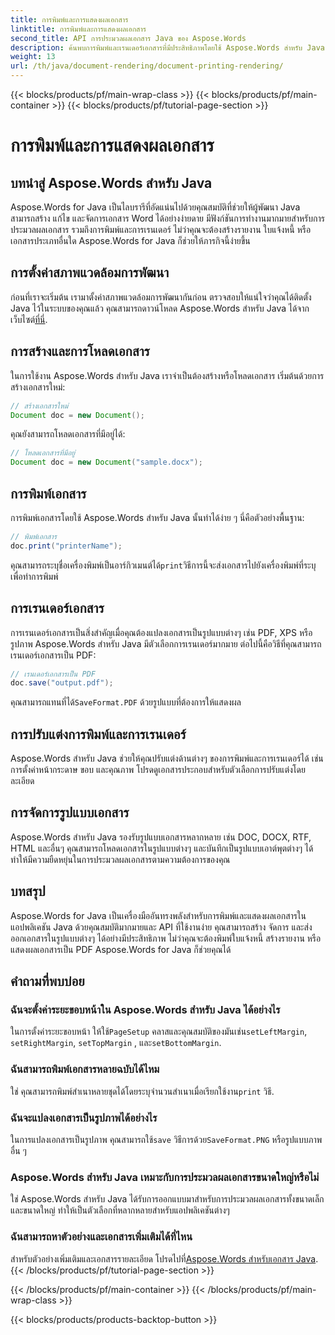 ```yaml
---
title: การพิมพ์และการแสดงผลเอกสาร
linktitle: การพิมพ์และการแสดงผลเอกสาร
second_title: API การประมวลผลเอกสาร Java ของ Aspose.Words
description: ค้นพบการพิมพ์และเรนเดอร์เอกสารที่มีประสิทธิภาพโดยใช้ Aspose.Words สำหรับ Java เรียนรู้ทีละขั้นตอนด้วยตัวอย่างโค้ดต้นฉบับ
weight: 13
url: /th/java/document-rendering/document-printing-rendering/
---
```


{{< blocks/products/pf/main-wrap-class >}}
{{< blocks/products/pf/main-container >}}
{{< blocks/products/pf/tutorial-page-section >}}

# การพิมพ์และการแสดงผลเอกสาร


## บทนำสู่ Aspose.Words สำหรับ Java

Aspose.Words for Java เป็นไลบรารีที่อัดแน่นไปด้วยคุณสมบัติที่ช่วยให้ผู้พัฒนา Java สามารถสร้าง แก้ไข และจัดการเอกสาร Word ได้อย่างง่ายดาย มีฟังก์ชันการทำงานมากมายสำหรับการประมวลผลเอกสาร รวมถึงการพิมพ์และการเรนเดอร์ ไม่ว่าคุณจะต้องสร้างรายงาน ใบแจ้งหนี้ หรือเอกสารประเภทอื่นใด Aspose.Words for Java ก็ช่วยให้ภารกิจนี้ง่ายขึ้น

## การตั้งค่าสภาพแวดล้อมการพัฒนา

 ก่อนที่เราจะเริ่มต้น เรามาตั้งค่าสภาพแวดล้อมการพัฒนากันก่อน ตรวจสอบให้แน่ใจว่าคุณได้ติดตั้ง Java ไว้ในระบบของคุณแล้ว คุณสามารถดาวน์โหลด Aspose.Words สำหรับ Java ได้จากเว็บไซต์[ที่นี่](https://releases.aspose.com/words/java/).

## การสร้างและการโหลดเอกสาร

ในการใช้งาน Aspose.Words สำหรับ Java เราจำเป็นต้องสร้างหรือโหลดเอกสาร เริ่มต้นด้วยการสร้างเอกสารใหม่:

```java
// สร้างเอกสารใหม่
Document doc = new Document();
```

คุณยังสามารถโหลดเอกสารที่มีอยู่ได้:

```java
// โหลดเอกสารที่มีอยู่
Document doc = new Document("sample.docx");
```

## การพิมพ์เอกสาร

การพิมพ์เอกสารโดยใช้ Aspose.Words สำหรับ Java นั้นทำได้ง่าย ๆ นี่คือตัวอย่างพื้นฐาน:

```java
// พิมพ์เอกสาร
doc.print("printerName");
```

 คุณสามารถระบุชื่อเครื่องพิมพ์เป็นอาร์กิวเมนต์ได้`print`วิธีการนี้จะส่งเอกสารไปยังเครื่องพิมพ์ที่ระบุเพื่อทำการพิมพ์

## การเรนเดอร์เอกสาร

การเรนเดอร์เอกสารเป็นสิ่งสำคัญเมื่อคุณต้องแปลงเอกสารเป็นรูปแบบต่างๆ เช่น PDF, XPS หรือรูปภาพ Aspose.Words สำหรับ Java มีตัวเลือกการเรนเดอร์มากมาย ต่อไปนี้คือวิธีที่คุณสามารถเรนเดอร์เอกสารเป็น PDF:

```java
// เรนเดอร์เอกสารเป็น PDF
doc.save("output.pdf");
```

 คุณสามารถแทนที่ได้`SaveFormat.PDF` ด้วยรูปแบบที่ต้องการให้แสดงผล

## การปรับแต่งการพิมพ์และการเรนเดอร์

Aspose.Words สำหรับ Java ช่วยให้คุณปรับแต่งด้านต่างๆ ของการพิมพ์และการเรนเดอร์ได้ เช่น การตั้งค่าหน้ากระดาษ ขอบ และคุณภาพ โปรดดูเอกสารประกอบสำหรับตัวเลือกการปรับแต่งโดยละเอียด

## การจัดการรูปแบบเอกสาร

Aspose.Words สำหรับ Java รองรับรูปแบบเอกสารหลากหลาย เช่น DOC, DOCX, RTF, HTML และอื่นๆ คุณสามารถโหลดเอกสารในรูปแบบต่างๆ และบันทึกเป็นรูปแบบเอาต์พุตต่างๆ ได้ ทำให้มีความยืดหยุ่นในการประมวลผลเอกสารตามความต้องการของคุณ

## บทสรุป

Aspose.Words for Java เป็นเครื่องมืออันทรงพลังสำหรับการพิมพ์และแสดงผลเอกสารในแอปพลิเคชัน Java ด้วยคุณสมบัติมากมายและ API ที่ใช้งานง่าย คุณสามารถสร้าง จัดการ และส่งออกเอกสารในรูปแบบต่างๆ ได้อย่างมีประสิทธิภาพ ไม่ว่าคุณจะต้องพิมพ์ใบแจ้งหนี้ สร้างรายงาน หรือแสดงผลเอกสารเป็น PDF Aspose.Words for Java ก็ช่วยคุณได้

## คำถามที่พบบ่อย

### ฉันจะตั้งค่าระยะขอบหน้าใน Aspose.Words สำหรับ Java ได้อย่างไร

 ในการตั้งค่าระยะขอบหน้า ให้ใช้`PageSetup` คลาสและคุณสมบัติของมันเช่น`setLeftMargin`, `setRightMargin`, `setTopMargin` , และ`setBottomMargin`.

### ฉันสามารถพิมพ์เอกสารหลายฉบับได้ไหม

 ใช่ คุณสามารถพิมพ์สำเนาหลายชุดได้โดยระบุจำนวนสำเนาเมื่อเรียกใช้งาน`print` วิธี.

### ฉันจะแปลงเอกสารเป็นรูปภาพได้อย่างไร

 ในการแปลงเอกสารเป็นรูปภาพ คุณสามารถใช้`save` วิธีการด้วย`SaveFormat.PNG` หรือรูปแบบภาพอื่น ๆ

### Aspose.Words สำหรับ Java เหมาะกับการประมวลผลเอกสารขนาดใหญ่หรือไม่

ใช่ Aspose.Words สำหรับ Java ได้รับการออกแบบมาสำหรับการประมวลผลเอกสารทั้งขนาดเล็กและขนาดใหญ่ ทำให้เป็นตัวเลือกที่หลากหลายสำหรับแอปพลิเคชันต่างๆ

### ฉันสามารถหาตัวอย่างและเอกสารเพิ่มเติมได้ที่ไหน

 สำหรับตัวอย่างเพิ่มเติมและเอกสารรายละเอียด โปรดไปที่[Aspose.Words สำหรับเอกสาร Java](https://reference.aspose.com/words/java/).
{{< /blocks/products/pf/tutorial-page-section >}}

{{< /blocks/products/pf/main-container >}}
{{< /blocks/products/pf/main-wrap-class >}}

{{< blocks/products/products-backtop-button >}}
